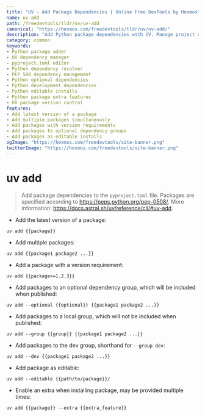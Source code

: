 ```yaml
---
title: "UV - Add Package Dependencies | Online Free DevTools by Hexmos"
name: uv-add
path: /freedevtools/tldr/uv/uv-add
canonical: "https://hexmos.com/freedevtools/tldr/uv/uv-add/"
description: "Add Python package dependencies with UV. Manage project dependencies efficiently using the command line. Free online tool, no registration required."
category: common
keywords:
- Python package adder
- UV dependency manager
- pyproject.toml editor
- Python dependency resolver
- PEP 508 dependency management
- Python optional dependencies
- Python development dependencies
- Python editable installs
- Python package extra features
- UV package version control
features:
- Add latest version of a package
- Add multiple packages simultaneously
- Add packages with version requirements
- Add packages to optional dependency groups
- Add packages as editable installs
ogImage: "https://hexmos.com/freedevtools/site-banner.png"
twitterImage: "https://hexmos.com/freedevtools/site-banner.png"
---
```


# uv add

> Add package dependencies to the `pyproject.toml` file.
> Packages are specified according to <https://peps.python.org/pep-0508/>.
> More information: <https://docs.astral.sh/uv/reference/cli/#uv-add>.

- Add the latest version of a package:

`uv add {{package}}`

- Add multiple packages:

`uv add {{package1 package2 ...}}`

- Add a package with a version requirement:

`uv add {{package>=1.2.3}}`

- Add packages to an optional dependency group, which will be included when published:

`uv add --optional {{optional}} {{package1 package2 ...}}`

- Add packages to a local group, which will not be included when published:

`uv add --group {{group}} {{package1 package2 ...}}`

- Add packages to the dev group, shorthand for `--group dev`:

`uv add --dev {{package1 package2 ...}}`

- Add package as editable:

`uv add --editable {{path/to/package}}/`

- Enable an extra when installing package, may be provided multiple times:

`uv add {{package}} --extra {{extra_feature}}`
